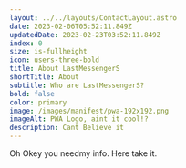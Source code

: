 ```yaml
---
layout: ../../layouts/ContactLayout.astro
date: 2023-02-06T05:52:11.849Z
updatedDate: 2023-02-23T03:52:11.849Z
index: 0
size: is-fullheight
icon: users-three-bold
title: About LastMessengerS
shortTitle: About
subtitle: Who are LastMessengerS?
bold: false
color: primary
image: /images/manifest/pwa-192x192.png
imageAlt: PWA Logo, aint it cool!?
description: Cant Believe it
---
```

O﻿h Okey you needmy info. Here take it.